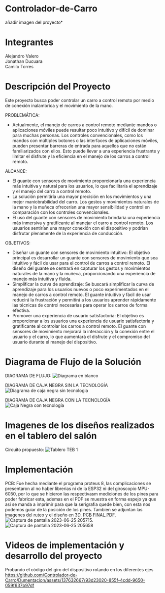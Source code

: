 # Controlador-de-Carro

añadir imagen del proyecto*

# Integrantes
Alejandro Valero<br />
Jonathan Ducuara<br />
Camilo Torres<br />

# Descripción del Proyecto
Este proyecto busca poder controlar un carro a control remoto por medio de conexión inalambrica y el movimiento de la mano. 

PROBLEMÁTICA:<br />
- Actualmente, el manejo de carros a control remoto mediante mandos o aplicaciones móviles puede resultar poco intuitivo y difícil de dominar para muchas personas. Los controles convencionales, como los mandos con múltiples botones o las interfaces de aplicaciones móviles, pueden presentar barreras de entrada para aquellos que no están familiarizados con ellos. Esto puede llevar a una experiencia frustrante y limitar el disfrute y la eficiencia en el manejo de los carros a control remoto.

ALCANCE:<br />
- El guante con sensores de movimiento proporcionaría una experiencia más intuitiva y natural para los usuarios, lo que facilitaría el aprendizaje y el manejo del carro a control remoto.
- La solución permitiría una mayor precisión en los movimientos y una mejor maniobrabilidad del carro. Los gestos y movimientos naturales de la mano y la muñeca ofrecerían una mayor sensibilidad y control en comparación con los controles convencionales.
- El uso del guante con sensores de movimiento brindaría una experiencia más inmersiva y gratificante al manejar el carro a control remoto. Los usuarios sentirían una mayor conexión con el dispositivo y podrían disfrutar plenamente de la experiencia de conducción.

OBJETIVOS:<br />
- Diseñar un guante con sensores de movimiento intuitivo: El objetivo principal es desarrollar un guante con sensores de movimiento que sea intuitivo y fácil de usar para el control de carros a control remoto. El diseño del guante se centrará en capturar los gestos y movimientos naturales de la mano y la muñeca, proporcionando una experiencia de manejo más intuitiva y fluida.
- Simplificar la curva de aprendizaje: Se buscará simplificar la curva de aprendizaje para los usuarios nuevos o poco experimentados en el manejo de carros a control remoto. El guante intuitivo y fácil de usar reducirá la frustración y permitirá a los usuarios aprender rápidamente las técnicas de control necesarias para operar los carros de forma efectiva.
- Promover una experiencia de usuario satisfactoria: El objetivo es proporcionar a los usuarios una experiencia de usuario satisfactoria y gratificante al controlar los carros a control remoto. El guante con sensores de movimiento mejorará la interacción y la conexión entre el usuario y el carro, lo que aumentará el disfrute y el compromiso del usuario durante el manejo del dispositivo.

# Diagrama de Flujo de la Solución
DIAGRAMA DE FLUJO:
![Diagrama en blanco](https://github.com/Controlador-de-Carro/Dumentacion/assets/137632667/5792136f-9b92-474c-9dac-3117a216cd4a)

DIAGRAMA DE CAJA NEGRA SIN LA TECNOLOGÍA
![Diagrama de caja negra sin tecnologia](https://github.com/Controlador-de-Carro/Dumentacion/assets/137632667/6ef0f93f-aa9b-47e0-b6d4-f3838f4a8224)

DIAGRAMA DE CAJA NEGRA CON LA TECNOLOGÍA
![Caja Negra con tecnología](https://github.com/Controlador-de-Carro/Dumentacion/assets/137632667/8e5d4a00-8542-46d7-b5b0-7811dbd693c8)

# Imagenes de los diseños realizados en el tablero del salón

Circuito propuesto: ![Tablero TEB 1](https://github.com/Controlador-de-Carro/Dumentacion/assets/137660800/ab082287-abfb-4442-82b4-f190a1d138b9)


# Implementación

PCB: Fue hecha mediante el programa proteus 8, las complicaciones se presentaron al no haber librerias ni de la ESP32 ni del giroscopio MPU-6050, por lo que se hicieron las respectivasm mediciones de los pines para poder fabricar esta, ademas en el PDF se muestra en forma espejo ya que asi se manda a imprimir para que la serigrafia quede bien, con esta nos podemos guiar de la posición de los pines. Tambien se adjuntan las imagenes del ruteo y el diseño en 3D.
[PCB FINAL.PDF](https://github.com/Controlador-de-Carro/Dumentacion/files/11861697/PCB.FINAL.PDF). ![Captura de pantalla 2023-06-25 205715](https://github.com/Controlador-de-Carro/Dumentacion/assets/137660800/14a0acb3-7d7d-4fd1-b494-d941a09cea24). ![Captura de pantalla 2023-06-25 205658](https://github.com/Controlador-de-Carro/Dumentacion/assets/137660800/02e1e8d5-5f4d-42ca-8107-ab8cb8aa46b4)

# Videos de implementación y desarrollo del proyecto
Probando el código del giro del dispositivo rotando en los diferentes ejes<br />
https://github.com/Controlador-de-Carro/Dumentacion/assets/137632667/93d23020-855f-4cdd-9650-059f637b97df

